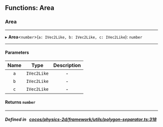 ## Functions: Area

### Area


___
▸ **Area**<`number`\>(`a: IVec2Like, b: IVec2Like, c: IVec2Like`): `number`
___


#### Parameters

| Name | Type | Description |
| :------: | :------: | :------: |
| `a` | `IVec2Like` | - |
| `b` | `IVec2Like` | - |
| `c` | `IVec2Like` | - |

#### Returns `number` 
___


##### Defined in &nbsp;   [cocos/physics-2d/framework/utils/polygon-separator.ts:318](https://github.com/cocos-creator/engine/blob/c7bf6b8a9/cocos/physics-2d/framework/utils/polygon-separator.ts#L318)&nbsp;
